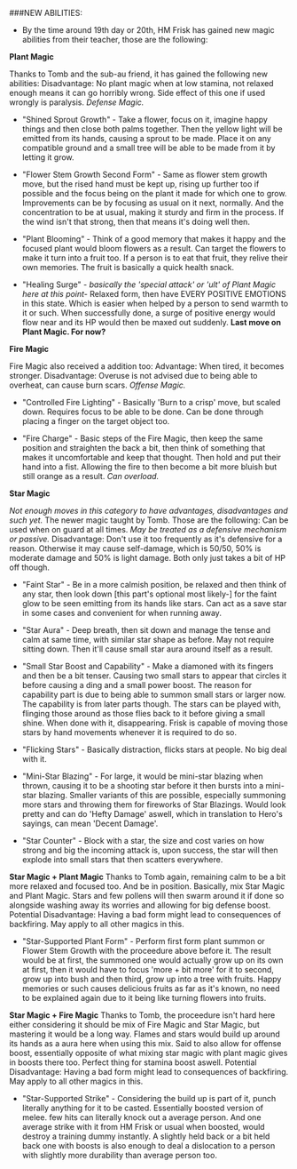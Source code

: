 ###NEW ABILITIES:

- By the time around 19th day or 20th, HM Frisk has gained new magic abilities from their teacher, those are the following:

**Plant Magic**

Thanks to Tomb and the sub-au friend, it has gained the following new abilities:
Disadvantage: No plant magic when at low stamina, not relaxed enough means it can go horribly wrong. Side effect of this one if used wrongly is paralysis.
*Defense Magic.*

- "Shined Sprout Growth" -
Take a flower, focus on it, imagine happy things and then close both palms together. Then the yellow light will be emitted from its hands, causing a sprout to be made.
Place it on any compatible ground and a small tree will be able to be made from it by letting it grow.

- "Flower Stem Growth Second Form" -
Same as flower stem growth move, but the rised hand must be kept up, rising up further too if possible and the focus being on the plant it made for which one to grow.
Improvements can be by focusing as usual on it next, normally. And the concentration to be at usual, making it sturdy and firm in the process.
If the wind isn't that strong, then that means it's doing well then.

- "Plant Blooming" -
Think of a good memory that makes it happy and the focused plant would bloom flowers as a result. Can target the flowers to make it turn into a fruit too.
If a person is to eat that fruit, they relive their own memories.
The fruit is basically a quick health snack.

- "Healing Surge" -
*basically the 'special attack' or 'ult' of Plant Magic here at this point-*
Relaxed form, then have EVERY POSITIVE EMOTIONS in this state.
Which is easier when helped by a person to send warmth to it or such.
When successfully done, a surge of positive energy would flow near and its HP would then be maxed out suddenly.
**Last move on Plant Magic. For now?**


**Fire Magic**

Fire Magic also received a addition too:
Advantage: When tired, it becomes stronger.
Disadvantage: Overuse is not advised due to being able to overheat, can cause burn scars.
*Offense Magic.*

- "Controlled Fire Lighting" -
Basically 'Burn to a crisp' move, but scaled down. Requires focus to be able to be done. Can be done through placing a finger on the target object too.

- "Fire Charge" -
Basic steps of the Fire Magic, then keep the same position and straighten the back a bit, then think of something that makes it uncomfortable and keep that thought. Then hold and put their hand into a fist.
Allowing the fire to then become a bit more bluish but still orange as a result.
*Can overload.*

**Star Magic**

*Not enough moves in this category to have advantages, disadvantages and such yet.*
The newer magic taught by Tomb. Those are the following:
Can be used when on guard at all times.
*May be treated as a defensive mechanism or passive.*
Disadvantage: Don't use it too frequently as it's defensive for a reason. Otherwise it may cause self-damage, which is 50/50, 50% is moderate damage and 50% is light damage. Both only just takes a bit of HP off though.

- "Faint Star" -
Be in a more calmish position, be relaxed and then think of any star, then look down [this part's optional most likely-] for the faint glow to be seen emitting from its hands like stars.
Can act as a save star in some cases and convenient for when running away.

- "Star Aura" -
Deep breath, then sit down and manage the tense and calm at same time, with similar star shape as before. May not require sitting down. Then it'll cause small star aura around itself as a result.

- "Small Star Boost and Capability" -
Make a diamoned with its fingers and then be a bit tenser. Causing two small stars to appear that circles it before causing a ding and a small power boost.
The reason for capability part is due to being able to summon small stars or larger now.
The capability is from later parts though.
The stars can be played with, flinging those around as those flies back to it before giving a small shine. When done with it, disappearing.
Frisk is capable of moving those stars by hand movements whenever it is required to do so.

- "Flicking Stars" -
Basically distraction, flicks stars at people. No big deal with it.

- "Mini-Star Blazing" -
For large, it would be mini-star blazing when thrown, causing it to be a shooting star before it then bursts into a mini-star blazing.
Smaller variants of this are possible,
especially summoning more stars and throwing them for fireworks of Star Blazings. Would look pretty and can do 'Hefty Damage' aswell, which in translation to Hero's sayings, can mean 'Decent Damage'.

- "Star Counter" -
Block with a star, the size and cost varies on how strong and big the incoming attack is, upon success, the star will then explode into small stars that then scatters everywhere.

**Star Magic + Plant Magic**
Thanks to Tomb again, remaining calm to be a bit more relaxed and focused too. And be in position. Basically, mix Star Magic and Plant Magic.
Stars and few pollens will then swarm around it if done so alongside washing away its worries and allowing for big defense boost.
Potential Disadvantage: Having a bad form might lead to consequences of backfiring. May apply to all other magics in this.

- "Star-Supported Plant Form" -
Perform first form plant summon or Flower Stem Growth with the proceedure above before it.
The result would be at first, the summoned one would actually grow up on its own at first, then it would have to focus 'more + bit more' for it to second, grow up into bush and then third, grow up into a tree with fruits.
Happy memories or such causes delicious fruits as far as it's known, no need to be explained again due to it being like turning flowers into fruits.

**Star Magic + Fire Magic**
Thanks to Tomb, the proceedure isn't hard here either considering it should be mix of Fire Magic and Star Magic, but mastering it would be a long way.
Flames and stars would build up around its hands as a aura here when using this mix.
Said to also allow for offense boost, essentially opposite of what mixing star magic with plant magic gives in boosts there too.
Perfect thing for stamina boost aswell.
Potential Disadvantage: Having a bad form might lead to consequences of backfiring. May apply to all other magics in this.

- "Star-Supported Strike" -
Considering the build up is part of it, punch literally anything for it to be casted.
Essentially boosted version of melee. few hits can literally knock out a average person.
And one average strike with it from HM Frisk or usual when boosted, would destroy a training dummy instantly.
A slightly held back or a bit held back one with boosts is also enough to deal a dislocation to a person with slightly more durability than average person too.
